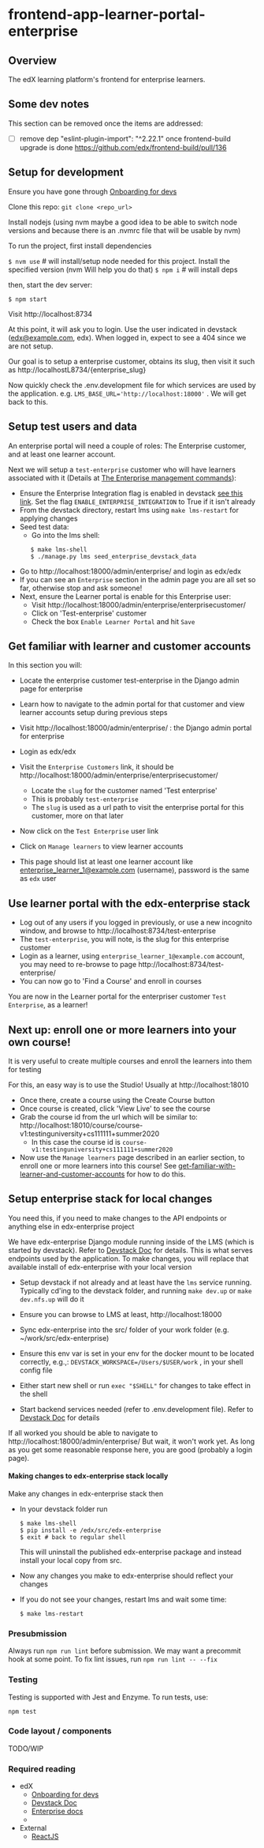 # frontend-app-learner-portal-enterprise

## Overview
The edX learning platform's frontend for enterprise learners.

## Some dev notes
This section can be removed once the items are addressed:

-[ ] remove dep  "eslint-plugin-import": "^2.22.1" once frontend-build upgrade is done https://github.com/edx/frontend-build/pull/136

## Setup for development

Ensure you have gone through [Onboarding for devs](https://openedx.atlassian.net/wiki/spaces/ENG/pages/12550298/Developer+Onboarding)

Clone this repo: `git clone <repo_url>`

Install nodejs (using nvm maybe a good idea to be able to switch node versions and because there is an .nvmrc file that will be usable by nvm)

To run the project, first install dependencies

`$ nvm use` # will install/setup node needed for this project. Install the specified version (nvm Will help you do that)
`$ npm i`   # will install deps

then, start the dev server:

`$ npm start`

Visit http://localhost:8734

At this point, it will ask you to login. Use the user indicated in devstack (edx@example.com, edx). When logged in, expect to see a 404 since we are not setup.

Our goal is to setup a enterprise customer, obtains its slug, then visit it such as http://localhostL8734/{enterprise_slug}

Now quickly check the .env.development file for which services are used by the application. e.g. `LMS_BASE_URL='http://localhost:18000'` . We will get back to this.


## Setup test users and data

An enterprise portal will need a couple of roles: The Enterprise customer, and at least one learner account.

Next we will setup a `test-enterprise` customer who will have learners associated with it (Details at [The Enterprise management commands](https://github.com/edx/edx-enterprise/blob/master/enterprise/management/commands/seed_enterprise_devstack_data.py#L47)):

 - Ensure the Enterprise Integration flag is enabled in devstack [see this link](https://github.com/edx/edx-platform/blob/0e2b612c1fb4f3e385f3004801aa5b5ed0221eda/lms/envs/devstack.py#L331). Set the flag `ENABLE_ENTERPRISE_INTEGRATION` to True if it isn't already
 - From the devstack directory, restart lms using `make lms-restart` for applying changes
 - Seed test data:
   - Go into the lms shell:
   ```$ cd <devstack_dir>
      $ make lms-shell
      $ ./manage.py lms seed_enterprise_devstack_data
   ```
 - Go to http://localhost:18000/admin/enterprise/ and login as edx/edx
 - If you can see an `Enterprise` section in the admin page you are all set so far, otherwise stop and ask someone!
 - Next, ensure the Learner portal is enable for this Enterprise user:
    - Visit http://localhost:18000/admin/enterprise/enterprisecustomer/
    - Click on 'Test-enterprise' customer
    - Check the box `Enable Learner Portal` and hit `Save`


## Get familiar with learner and customer accounts

In this section you will:
 * Locate the enterprise customer test-enterprise in the Django admin page for enterprise
 * Learn how to navigate to the admin portal for that customer and view learner accounts setup during previous steps

* Visit http://localhost:18000/admin/enterprise/ : the Django admin portal for enterprise
* Login as edx/edx
* Visit the `Enterprise Customers` link, it should be http://localhost:18000/admin/enterprise/enterprisecustomer/
    * Locate the `slug` for the customer named 'Test enterprise'
    * This is probably `test-enterprise`
    * The `slug` is used as a url path to visit the enterprise portal for this customer, more on that later
* Now click on the `Test Enterprise` user link
* Click on `Manage learners` to view learner accounts
* This page should list at least one learner account like enterprise_learner_1@example.com (username), password is the same as `edx` user



## Use learner portal with the edx-enterprise stack

* Log out of any users if you logged in previously, or use a new incognito window, and browse to http://localhost:8734/test-enterprise
* The `test-enterprise`, you will note, is the slug for this enterprise customer
* Login as a learner, using `enterprise_learner_1@example.com` account, you may need to re-browse to page http://localhost:8734/test-enterprise/
* You can now go to 'Find a Course' and enroll in courses

You are now in the Learner portal for the enterpriser customer `Test Enterprise`, as a learner!

## Next up: enroll one or more learners into your own course!

It is very useful to create multiple courses and enroll the learners into them for testing

For this, an easy way is to use the Studio! Usually at http://localhost:18010

* Once there, create a course using the Create Course button
* Once course is created, click 'View Live' to see the course
* Grab the course id from the url which will be similar to: http://localhost:18010/course/course-v1:testinguniversity+cs111111+summer2020
  * In this case the course id is `course-v1:testinguniversity+cs111111+summer2020`
* Now use the `Manage learners` page described in an earlier section, to enroll one or more learners into this course! See [get-familiar-with-learner-and-customer-accounts](#get-familiar-with-learner-and-customer-accounts) for how to do this.

## Setup enterprise stack for local changes

You need this, if you need to make changes to the API endpoints or anything else in edx-enterprise project

We have edx-enterprise Django module running inside of the LMS (which is started by devstack). Refer to [Devstack Doc](https://github.com/edx/devstack) for details. This is what serves endpoints used by the application. To make changes, you will replace that available install of edx-enterprise with your local version

* Setup devstack if not already and at least have the `lms` service running. Typically cd'ing to the devstack folder, and running `make dev.up` or `make dev.nfs.up` will do it
* Ensure you can browse to LMS at least, http://localhost:18000

* Sync edx-enterprise into the src/ folder of your work folder (e.g. ~/work/src/edx-enterprise)
* Ensure this env var is set in your env for the docker mount to be located correctly, e.g.,: `DEVSTACK_WORKSPACE=/Users/$USER/work` , in your shell config file
* Either start new shell or run `exec "$SHELL"` for changes to take effect in the shell
* Start backend services needed (refer to .env.development file). Refer to [Devstack Doc](https://github.com/edx/devstack) for details

If all worked you should be able to navigate to http://localhost:18000/admin/enterprise/
But wait, it won't work yet. As long as you get some reasonable response here, you are good (probably a login page).


#### Making changes to edx-enterprise stack locally

Make any changes in edx-enterprise stack then

* In your devstack folder run
  ```
  $ make lms-shell
  $ pip install -e /edx/src/edx-enterprise
  $ exit # back to regular shell
  ```
  This will uninstall the published edx-enterprise package and instead install your local copy from src.

* Now any changes you make to edx-enterprise should reflect your changes
* If you do not see your changes, restart lms and wait some time:
  ```
  $ make lms-restart
  ```

### Presubmission

Always run `npm run lint` before submission. We may want a precommit hook at some point. To fix lint issues, run `npm run lint -- --fix`

### Testing

Testing is supported with Jest and Enzyme. To run tests, use:

`npm test`


### Code layout / components

TODO/WIP

### Required reading

* edX
  * [Onboarding for devs](https://openedx.atlassian.net/wiki/spaces/ENG/pages/12550298/Developer+Onboarding)
  * [Devstack Doc](https://github.com/edx/devstack)
  * [Enterprise docs](https://openedx.atlassian.net/wiki/spaces/SOL/pages/997654609/Hitchhiker+s+Engineer+s+Guide+to+the+Enterprise+Ecosystem)
  *
* External
  * [ReactJS](https://reactjs.org/)
